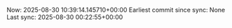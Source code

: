 Now: 2025-08-30 10:39:14.145710+00:00 Earliest commit since sync: None Last sync: 2025-08-30 00:22:55+00:00

